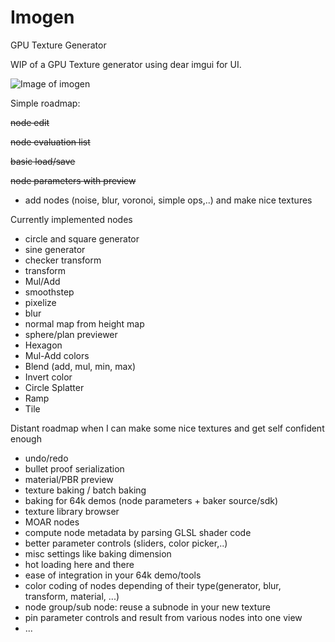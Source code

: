 # Imogen
GPU Texture Generator

WIP of a GPU Texture generator using dear imgui for UI.

![Image of imogen](https://i.imgur.com/iQxLNEC.png)

Simple roadmap:

~~node edit~~

~~node evaluation list~~

~~basic load/save~~

~~node parameters with preview~~

- add nodes (noise, blur, voronoi, simple ops,..) and make nice textures

Currently implemented nodes
- circle and square generator
- sine generator
- checker transform
- transform
- Mul/Add
- smoothstep
- pixelize
- blur
- normal map from height map
- sphere/plan previewer
- Hexagon
- Mul-Add colors
- Blend (add, mul, min, max)
- Invert color
- Circle Splatter
- Ramp
- Tile

Distant roadmap when I can make some nice textures and get self confident enough 
- undo/redo
- bullet proof serialization
- material/PBR preview
- texture baking / batch baking
- baking for 64k demos (node parameters + baker source/sdk)
- texture library browser
- MOAR nodes
- compute node metadata by parsing GLSL shader code
- better parameter controls (sliders, color picker,..)
- misc settings like baking dimension
- hot loading here and there
- ease of integration in your 64k demo/tools
- color coding of nodes depending of their type(generator, blur, transform, material, ...)
- node group/sub node: reuse a subnode in your new texture
- pin parameter controls and result from various nodes into one view
- ...
